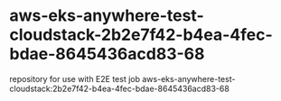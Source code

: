 # aws-eks-anywhere-test-cloudstack-2b2e7f42-b4ea-4fec-bdae-8645436acd83-68
repository for use with E2E test job aws-eks-anywhere-test-cloudstack:2b2e7f42-b4ea-4fec-bdae-8645436acd83-68
